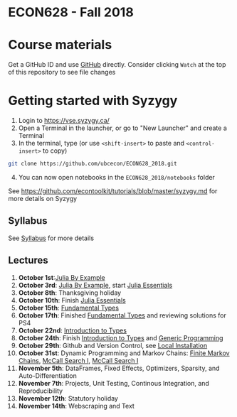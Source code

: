 # ECON628 - Fall 2018

# Course materials
Get a GitHub ID and use [GitHub](https://github.com/econtoolkit/tutorials/blob/master/github.md) directly. Consider clicking `Watch` at the top of this repository to see file changes

# Getting started with Syzygy
1.  Login to https://vse.syzygy.ca/
2. Open a Terminal in the launcher, or go to "New Launcher" and create a Terminal
3. In the terminal, type  (or use `<shift-insert>` to paste and `<control-insert>` to copy)
```bash
git clone https://github.com/ubcecon/ECON628_2018.git
```
4. You can now open notebooks in the `ECON628_2018/notebooks` folder

See https://github.com/econtoolkit/tutorials/blob/master/syzygy.md for more details on Syzygy

## Syllabus
See [Syllabus](syllabus.md) for more details

## Lectures
1. **October 1st**:[Julia By Example](https://nbviewer.jupyter.org/github/ubcecon/ECON628_2018/blob/master/notebooks/julia_by_example.ipynb)
2. **October 3rd**: [Julia By Example](https://nbviewer.jupyter.org/github/ubcecon/ECON628_2018/blob/master/notebooks/julia_by_example.ipynb), start [Julia Essentials](https://nbviewer.jupyter.org/github/ubcecon/ECON628_2018/blob/master/notebooks/julia_essentials.ipynb)
3. **October 8th**: Thanksgiving holiday
4. **October 10th**: Finish [Julia Essentials](https://nbviewer.jupyter.org/github/ubcecon/ECON628_2018/blob/master/notebooks/julia_essentials.ipynb)
5. **October 15th**: [Fundamental Types](https://nbviewer.jupyter.org/github/ubcecon/ECON628_2018/blob/master/notebooks/fundamental_types.ipynb)
6. **October 17th**: Finished [Fundamental Types](https://nbviewer.jupyter.org/github/ubcecon/ECON628_2018/blob/master/notebooks/fundamental_types.ipynb) and reviewing solutions for PS4
7. **October 22nd**: [Introduction to Types](https://nbviewer.jupyter.org/github/ubcecon/ECON628_2018/blob/master/notebooks/introduction_to_types.ipynb)
8. **October 24th**: Finish [Introduction to Types](https://nbviewer.jupyter.org/github/ubcecon/ECON628_2018/blob/master/notebooks/introduction_to_types.ipynb) and [Generic Programming](https://nbviewer.jupyter.org/github/ubcecon/ECON628_2018/blob/master/notebooks/generic_programming.ipynb)
9. **October 29th**: Github and Version Control, see [Local Installation](https://nbviewer.jupyter.org/github/ubcecon/ECON628_2018/blob/master/notebooks/getting_started.ipynb)
10. **October 31st**: Dynamic Programming and Markov Chains: [Finite Markov Chains](https://nbviewer.jupyter.org/github/ubcecon/ECON628_2018/blob/master/notebooks/finite_markov.ipynb),  [McCall Search I](https://nbviewer.jupyter.org/github/ubcecon/ECON628_2018/blob/master/notebooks/mccall_model.ipynb),  [McCall Search I](https://nbviewer.jupyter.org/github/ubcecon/ECON628_2018/blob/master/notebooks/mccall_model_with_separation.ipynb)
11. **November 5th**: DataFrames, Fixed Effects, Optimizers, Sparsity, and Auto-Differentiation
12. **November 7th**: Projects, Unit Testing, Continous Integration, and Reproducibility
13. **November 12th**: Statutory holiday 
14. **November 14th**: Webscraping and Text
